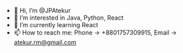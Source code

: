 - 👋 Hi, I’m @JPAtekur
- 👀 I’m interested in Java, Python, React
- 🌱 I’m currently learning React
- 📫 How to reach me: Phone -> +8801757309915, Email -> atekur.rm@gmail.com

<!---
JPAtekur/JPAtekur is a ✨ special ✨ repository because its `README.md` (this file) appears on your GitHub profile.
You can click the Preview link to take a look at your changes.
--->

